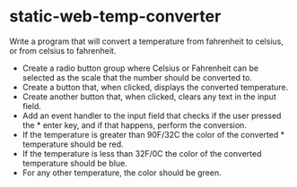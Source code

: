 # static-web-temp-converter

Write a program that will convert a temperature from fahrenheit to celsius, or from celsius to fahrenheit.

* Create a radio button group where Celsius or Fahrenheit can be selected as the scale that the number should be converted to.
* Create a button that, when clicked, displays the converted temperature.
* Create another button that, when clicked, clears any text in the input field.
* Add an event handler to the input field that checks if the user pressed the * enter key, and if that happens, perform the conversion.
* If the temperature is greater than 90F/32C the color of the converted * temperature should be red.
* If the temperature is less than 32F/0C the color of the converted temperature should be blue.
* For any other temperature, the color should be green.
